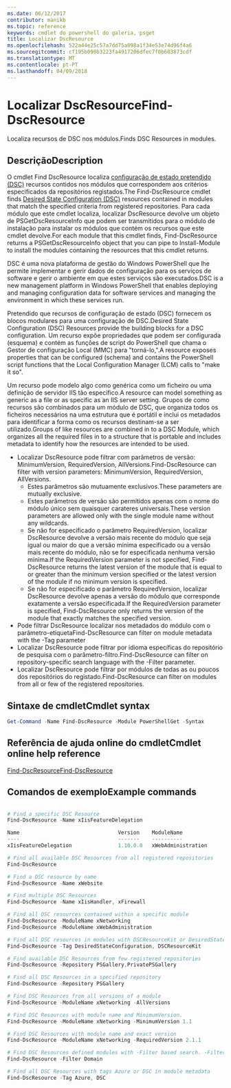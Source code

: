 ```yaml
---
ms.date: 06/12/2017
contributor: manikb
ms.topic: reference
keywords: cmdlet do powershell do galeria, psget
title: Localizar DscResource
ms.openlocfilehash: 522a44e25c57a7dd75a098a1f34e53e74d96f4a6
ms.sourcegitcommit: cf195b090b3223fa4917206dfec7f0b603873cdf
ms.translationtype: MT
ms.contentlocale: pt-PT
ms.lasthandoff: 04/09/2018
---
```

# <a name="find-dscresource"></a><span data-ttu-id="7566b-103">Localizar DscResource</span><span class="sxs-lookup"><span data-stu-id="7566b-103">Find-DscResource</span></span>

<span data-ttu-id="7566b-104">Localiza recursos de DSC nos módulos.</span><span class="sxs-lookup"><span data-stu-id="7566b-104">Finds DSC Resources in modules.</span></span>

## <a name="description"></a><span data-ttu-id="7566b-105">Descrição</span><span class="sxs-lookup"><span data-stu-id="7566b-105">Description</span></span>

<span data-ttu-id="7566b-106">O cmdlet Find DscResource localiza [configuração de estado pretendido (DSC)](https://msdn.microsoft.com/PowerShell/dsc/overview) recursos contidos nos módulos que correspondem aos critérios especificados da repositórios registados.</span><span class="sxs-lookup"><span data-stu-id="7566b-106">The Find-DscResource cmdlet finds [Desired State Configuration (DSC)](https://msdn.microsoft.com/PowerShell/dsc/overview) resources contained in modules that match the specified criteria from registered repositories.</span></span>
<span data-ttu-id="7566b-107">Para cada módulo que este cmdlet localiza, localizar DscResource devolve um objeto de PSGetDscResourceInfo que podem ser transmitidos para o módulo de instalação para instalar os módulos que contém os recursos que este cmdlet devolve.</span><span class="sxs-lookup"><span data-stu-id="7566b-107">For each module that this cmdlet finds, Find-DscResource returns a PSGetDscResourceInfo object that you can pipe to Install-Module to install the modules containing the resources that this cmdlet returns.</span></span>

<span data-ttu-id="7566b-108">DSC é uma nova plataforma de gestão do Windows PowerShell que lhe permite implementar e gerir dados de configuração para os serviços de software e gerir o ambiente em que estes serviços são executados.</span><span class="sxs-lookup"><span data-stu-id="7566b-108">DSC is a new management platform in Windows PowerShell that enables deploying and managing configuration data for software services and managing the environment in which these services run.</span></span>

<span data-ttu-id="7566b-109">Pretendido que recursos de configuração de estado (DSC) fornecem os blocos modulares para uma configuração de DSC.</span><span class="sxs-lookup"><span data-stu-id="7566b-109">Desired State Configuration (DSC) Resources provide the building blocks for a DSC configuration.</span></span> <span data-ttu-id="7566b-110">Um recurso expõe propriedades que podem ser configurada (esquema) e contém as funções de script do PowerShell que chama o Gestor de configuração Local (MMC) para "torná-lo,".</span><span class="sxs-lookup"><span data-stu-id="7566b-110">A resource exposes properties that can be configured (schema) and contains the PowerShell script functions that the Local Configuration Manager (LCM) calls to "make it so".</span></span>

<span data-ttu-id="7566b-111">Um recurso pode modelo algo como genérica como um ficheiro ou uma definição de servidor IIS tão específico.</span><span class="sxs-lookup"><span data-stu-id="7566b-111">A resource can model something as generic as a file or as specific as an IIS server setting.</span></span> <span data-ttu-id="7566b-112">Grupos de como recursos são combinados para um módulo de DSC, que organiza todos os ficheiros necessários na uma estrutura que é portátil e inclui os metadados para identificar a forma como os recursos destinam-se a ser utilizado.</span><span class="sxs-lookup"><span data-stu-id="7566b-112">Groups of like resources are combined in to a DSC Module, which organizes all the required files in to a structure that is portable and includes metadata to identify how the resources are intended to be used.</span></span>

- <span data-ttu-id="7566b-113">Localizar DscResource pode filtrar com parâmetros de versão: MinimumVersion, RequiredVersion, AllVersions.</span><span class="sxs-lookup"><span data-stu-id="7566b-113">Find-DscResource can filter with version parameters: MinimumVersion, RequiredVersion, AllVersions.</span></span>
  - <span data-ttu-id="7566b-114">Estes parâmetros são mutuamente exclusivos.</span><span class="sxs-lookup"><span data-stu-id="7566b-114">These parameters are mutually exclusive.</span></span>
  - <span data-ttu-id="7566b-115">Estes parâmetros de versão são permitidos apenas com o nome do módulo único sem quaisquer carateres universais.</span><span class="sxs-lookup"><span data-stu-id="7566b-115">These version parameters are allowed only with the single module name without any wildcards.</span></span>
  - <span data-ttu-id="7566b-116">Se não for especificado o parâmetro RequiredVersion, localizar DscResource devolve a versão mais recente do módulo que seja igual ou maior do que a versão mínima especificado ou a versão mais recente do módulo, não se for especificada nenhuma versão mínima.</span><span class="sxs-lookup"><span data-stu-id="7566b-116">If the RequiredVersion parameter is not specified, Find-DscResource returns the latest version of the module that is equal to or greater than the minimum version specified or the latest version of the module if no minimum version is specified.</span></span>
  - <span data-ttu-id="7566b-117">Se não for especificado o parâmetro RequiredVersion, localizar DscResource devolve apenas a versão do módulo que corresponde exatamente a versão especificada.</span><span class="sxs-lookup"><span data-stu-id="7566b-117">If the RequiredVersion parameter is specified, Find-DscResource only returns the version of the module that exactly matches the specified version.</span></span>
- <span data-ttu-id="7566b-118">Pode filtrar DscResource localizar nos metadados do módulo com o parâmetro-etiqueta</span><span class="sxs-lookup"><span data-stu-id="7566b-118">Find-DscResource can filter on module metadata with the -Tag parameter</span></span>
- <span data-ttu-id="7566b-119">Localizar DscResource pode filtrar por idioma específicas do repositório de pesquisa com o parâmetro-filtro.</span><span class="sxs-lookup"><span data-stu-id="7566b-119">Find-DscResource can filter on repository-specific search language with the -Filter parameter.</span></span>
- <span data-ttu-id="7566b-120">Localizar DscResource pode filtrar por módulos de todas as ou poucos dos repositórios do registado.</span><span class="sxs-lookup"><span data-stu-id="7566b-120">Find-DscResource can filter on modules from all or few of the registered repositories.</span></span>

## <a name="cmdlet-syntax"></a><span data-ttu-id="7566b-121">Sintaxe de cmdlet</span><span class="sxs-lookup"><span data-stu-id="7566b-121">Cmdlet syntax</span></span>
```powershell
Get-Command -Name Find-DscResource -Module PowerShellGet -Syntax
```

## <a name="cmdlet-online-help-reference"></a><span data-ttu-id="7566b-122">Referência de ajuda online do cmdlet</span><span class="sxs-lookup"><span data-stu-id="7566b-122">Cmdlet online help reference</span></span>

[<span data-ttu-id="7566b-123">Find-DscResource</span><span class="sxs-lookup"><span data-stu-id="7566b-123">Find-DscResource</span></span>](http://go.microsoft.com/fwlink/?LinkId=517196)

## <a name="example-commands"></a><span data-ttu-id="7566b-124">Comandos de exemplo</span><span class="sxs-lookup"><span data-stu-id="7566b-124">Example commands</span></span>
```powershell

# Find a specific DSC Resource
Find-DscResource -Name xIisFeatureDelegation

Name                                Version    ModuleName                          Repository
----                                -------    ----------                          ----------
xIisFeatureDelegation               1.10.0.0   xWebAdministration                  PSGallery

# Find all available DSC Resources from all registered repositories
Find-DscResource

# Find a DSC resource by name
Find-DscResource -Name xWebsite

# Find multiple DSC Resources
Find-DscResource -Name xIisHandler, xFirewall

# Find all DSC resources contained within a specific module
Find-DscResource -ModuleName xNetworking
Find-DscResource -ModuleName xWebAdministration

# Find all DSC resources in modules with DSCResourceKit or DesiredStateConfiguration
Find-DscResource -Tag DesiredStateConfiguration, DSCResourceKit

# Find available DSC Resources from few registered repositories
Find-DscResource -Repository PSGallery,PrivatePSGallery

# Find all DSC Resources in a specified repository
Find-DscResource -Repository PSGallery

# Find DSC Resources from all versions of a module
Find-DscResource -ModuleName xNetworking -AllVersions

# Find DSC Resources with module name and MinimumVersion.
Find-DscResource -ModuleName xNetworking -MinimumVersion 1.1

# Find DSC Resources with module name and exact version
Find-DscResource -ModuleName xNetworking -RequiredVersion 2.1.1

# Find DSC Resources defined modules with -Filter based search. -Filter searches in description and module names
Find-DscResource -Filter Domain

# Find all DSC Resources with tags Azure or DSC in module metadata
Find-DscResource -Tag Azure, DSC

```